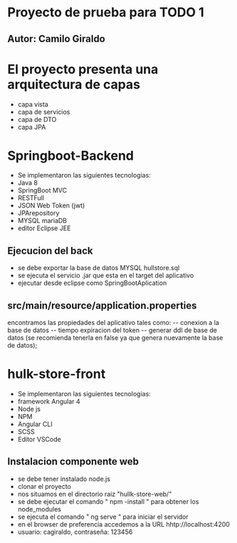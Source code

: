 # Proyecto de prueba para TODO 1
## Autor: Camilo Giraldo

# El proyecto presenta una arquitectura de capas 
- capa vista
- capa de servicios
- capa de DTO
- capa JPA


# Springboot-Backend
- Se implementaron las siguientes tecnologias: 
- Java 8
- SpringBoot MVC
- RESTFull
- JSON Web Token (jwt)
- JPArepository
- MYSQL mariaDB
- editor Eclipse JEE

## Ejecucion del back
- se debe exportar la base de datos MYSQL hullstore.sql
- se ejecuta el servicio .jar que esta en el target del aplicativo
- ejecutar desde eclipse como SpringBootAplication

## src/main/resource/application.properties
encontramos las propiedades del aplicativo tales como:
-- conexion a la base de datos
-- tiempo expiracion del token
-- generar ddl de base de datos (se recomienda tenerla en false ya que genera nuevamente la base de datos);

# hulk-store-front
- Se implementaron las siguientes tecnologias: 
- framework Angular 4
- Node js
- NPM
- Angular CLI
- SCSS
- Editor VSCode

## Instalacion componente web
- se debe tener instalado node.js
- clonar el proyecto
- nos situamos en el directorio raiz "hullk-store-web/"
- se debe ejecutar el comando " npm -install " para obtener los node_modules
- se ejecuta el comando " ng serve " para iniciar el servidor
- en el browser de preferencia accedemos a la URL hhtp://localhost:4200
- usuario: cagiraldo, contraseña: 123456
